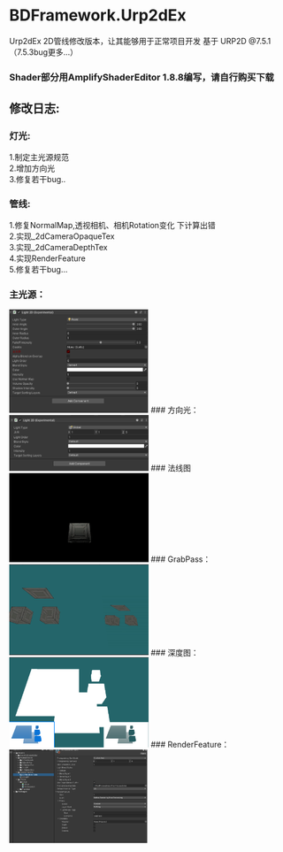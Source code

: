 # BDFramework.Urp2dEx
Urp2dEx 
2D管线修改版本，让其能够用于正常项目开发 基于 URP2D @7.5.1   （7.5.3bug更多...）  

### Shader部分用AmplifyShaderEditor 1.8.8编写，请自行购买下载 
## 修改日志:  
### 灯光:  
1.制定主光源规范  
2.增加方向光  
3.修复若干bug..  
### 管线:  
1.修复NormalMap,透视相机、相机Rotation变化 下计算出错   
2.实现_2dCameraOpaqueTex   
3.实现_2dCameraDepthTex  
4.实现RenderFeature  
5.修复若干bug...

### 主光源：  
 <img src="./Urp2d/DocTex/MainLight.png" width = "50%" height = "50%" />  
### 方向光：  
 <img src="./Urp2d/DocTex/GlobalLight.png" width = 50%" height = "50%"/>  
### 法线图
 <img src="./Urp2d/DocTex/NormalMap.png" width = "50%" height = "50%"/>  
### GrabPass：
<img src="./Urp2d/DocTex/OpaqueTex.png" width = "50%" height = "50%"/>  
### 深度图：  
<img src="./Urp2d/DocTex/DepthTex.png" width = "50%" height = "50%"/>  
### RenderFeature：
<img src="./Urp2d/DocTex/RenderFeature.png" width = "50%" height = "50%"/>  
 

